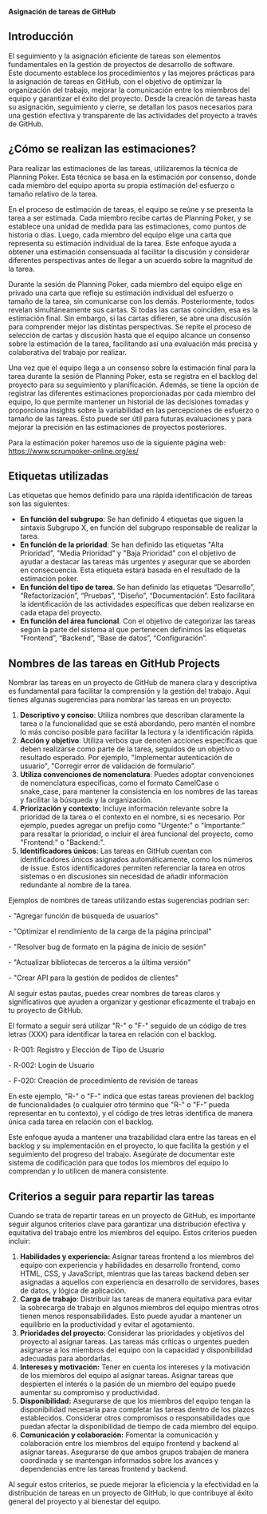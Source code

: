 **Asignación de tareas de GitHub**

## Introducción

El seguimiento y la asignación eficiente de tareas son elementos fundamentales en la gestión de proyectos de desarrollo de software.  
Este documento establece los procedimientos y las mejores prácticas para la asignación de tareas en GitHub, con el objetivo de optimizar la organización del trabajo, mejorar la comunicación entre los miembros del equipo y garantizar el éxito del proyecto. Desde la creación de tareas hasta su asignación, seguimiento y cierre, se detallan los pasos necesarios para una gestión efectiva y transparente de las actividades del proyecto a través de GitHub.

## ¿Cómo se realizan las estimaciones?

Para realizar las estimaciones de las tareas, utilizaremos la técnica de Planning Poker. Esta técnica se basa en la estimación por consenso, donde cada miembro del equipo aporta su propia estimación del esfuerzo o tamaño relativo de la tarea.

En el proceso de estimación de tareas, el equipo se reúne y se presenta la tarea a ser estimada. Cada miembro recibe cartas de Planning Poker, y se establece una unidad de medida para las estimaciones, como puntos de historia o días. Luego, cada miembro del equipo elige una carta que representa su estimación individual de la tarea. Este enfoque ayuda a obtener una estimación consensuada al facilitar la discusión y considerar diferentes perspectivas antes de llegar a un acuerdo sobre la magnitud de la tarea.

Durante la sesión de Planning Poker, cada miembro del equipo elige en privado una carta que refleje su estimación individual del esfuerzo o tamaño de la tarea, sin comunicarse con los demás. Posteriormente, todos revelan simultáneamente sus cartas. Si todas las cartas coinciden, esa es la estimación final. Sin embargo, si las cartas difieren, se abre una discusión para comprender mejor las distintas perspectivas. Se repite el proceso de selección de cartas y discusión hasta que el equipo alcance un consenso sobre la estimación de la tarea, facilitando así una evaluación más precisa y colaborativa del trabajo por realizar.

Una vez que el equipo llega a un consenso sobre la estimación final para la tarea durante la sesión de Planning Poker, esta se registra en el backlog del proyecto para su seguimiento y planificación. Además, se tiene la opción de registrar las diferentes estimaciones proporcionadas por cada miembro del equipo, lo que permite mantener un historial de las decisiones tomadas y proporciona insights sobre la variabilidad en las percepciones de esfuerzo o tamaño de las tareas. Esto puede ser útil para futuras evaluaciones y para mejorar la precisión en las estimaciones de proyectos posteriores.

Para la estimación poker haremos uso de la siguiente página web: <https://www.scrumpoker-online.org/es/>

## Etiquetas utilizadas

Las etiquetas que hemos definido para una rápida identificación de tareas son las siguientes:

- **En función del subgrupo**: Se han definido 4 etiquetas que siguen la sintaxis Subgrupo X, en función del subgrupo responsable de realizar la tarea.
- **En función de la prioridad**: Se han definido las etiquetas "Alta Prioridad", "Media Prioridad" y "Baja Prioridad" con el objetivo de ayudar a destacar las tareas más urgentes y asegurar que se aborden en consecuencia. Esta etiqueta estará basada en el resultado de la estimación poker.
- **En función del tipo de tarea**. Se han definido las etiquetas “Desarrollo”, “Refactorización”, “Pruebas”, “Diseño”, “Documentación”. Esto facilitará la identificación de las actividades específicas que deben realizarse en cada etapa del proyecto.
- **En función del área funcional**. Con el objetivo de categorizar las tareas según la parte del sistema al que pertenecen definimos las etiquetas “Frontend”, “Backend”, “Base de datos”, “Configuración”.

##

## Nombres de las tareas en GitHub Projects

Nombrar las tareas en un proyecto de GitHub de manera clara y descriptiva es fundamental para facilitar la comprensión y la gestión del trabajo. Aquí tienes algunas sugerencias para nombrar las tareas en un proyecto:

1. **Descriptivo y conciso**: Utiliza nombres que describan claramente la tarea o la funcionalidad que se está abordando, pero mantén el nombre lo más conciso posible para facilitar la lectura y la identificación rápida.
2. **Acción y objetivo**: Utiliza verbos que denoten acciones específicas que deben realizarse como parte de la tarea, seguidos de un objetivo o resultado esperado. Por ejemplo, "Implementar autenticación de usuario", "Corregir error de validación de formulario".
3. **Utiliza convenciones de nomenclatura**: Puedes adoptar convenciones de nomenclatura específicas, como el formato CamelCase o snake_case, para mantener la consistencia en los nombres de las tareas y facilitar la búsqueda y la organización.
4. **Priorización y contexto**: Incluye información relevante sobre la prioridad de la tarea o el contexto en el nombre, si es necesario. Por ejemplo, puedes agregar un prefijo como "Urgente:" o "Importante:" para resaltar la prioridad, o incluir el área funcional del proyecto, como "Frontend:" o "Backend:".
5. **Identificadores únicos**: Las tareas en GitHub cuentan con identificadores únicos asignados automáticamente, como los números de issue. Estos identificadores permiten referenciar la tarea en otros sistemas o en discusiones sin necesidad de añadir información redundante al nombre de la tarea.

Ejemplos de nombres de tareas utilizando estas sugerencias podrían ser:

\- "Agregar función de búsqueda de usuarios"

\- "Optimizar el rendimiento de la carga de la página principal"

\- "Resolver bug de formato en la página de inicio de sesión"

\- "Actualizar bibliotecas de terceros a la última versión"

\- "Crear API para la gestión de pedidos de clientes"

Al seguir estas pautas, puedes crear nombres de tareas claros y significativos que ayuden a organizar y gestionar eficazmente el trabajo en tu proyecto de GitHub.

El formato a seguir será utilizar "R-" o "F-" seguido de un código de tres letras (XXX) para identificar la tarea en relación con el backlog.

\- R-001: Registro y Elección de Tipo de Usuario

\- R-002: Login de Usuario

\- F-020: Creación de procedimiento de revisión de tareas

En este ejemplo, "R-" o "F-" indica que estas tareas provienen del backlog de funcionalidades (o cualquier otro término que "R-" o "F-" pueda representar en tu contexto), y el código de tres letras identifica de manera única cada tarea en relación con el backlog.

Este enfoque ayuda a mantener una trazabilidad clara entre las tareas en el backlog y su implementación en el proyecto, lo que facilita la gestión y el seguimiento del progreso del trabajo. Asegúrate de documentar este sistema de codificación para que todos los miembros del equipo lo comprendan y lo utilicen de manera consistente.

## Criterios a seguir para repartir las tareas

Cuando se trata de repartir tareas en un proyecto de GitHub, es importante seguir algunos criterios clave para garantizar una distribución efectiva y equitativa del trabajo entre los miembros del equipo. Estos criterios pueden incluir:

1. **Habilidades y experiencia:** Asignar tareas frontend a los miembros del equipo con experiencia y habilidades en desarrollo frontend, como HTML, CSS, y JavaScript, mientras que las tareas backend deben ser asignadas a aquellos con experiencia en desarrollo de servidores, bases de datos, y lógica de aplicación.
2. **Carga de trabajo**: Distribuir las tareas de manera equitativa para evitar la sobrecarga de trabajo en algunos miembros del equipo mientras otros tienen menos responsabilidades. Esto puede ayudar a mantener un equilibrio en la productividad y evitar el agotamiento.
3. **Prioridades del proyecto:** Considerar las prioridades y objetivos del proyecto al asignar tareas. Las tareas más críticas o urgentes pueden asignarse a los miembros del equipo con la capacidad y disponibilidad adecuadas para abordarlas.
4. **Intereses y motivación:** Tener en cuenta los intereses y la motivación de los miembros del equipo al asignar tareas. Asignar tareas que despierten el interés o la pasión de un miembro del equipo puede aumentar su compromiso y productividad.
5. **Disponibilidad:** Asegurarse de que los miembros del equipo tengan la disponibilidad necesaria para completar las tareas dentro de los plazos establecidos. Considerar otros compromisos o responsabilidades que puedan afectar la disponibilidad de tiempo de cada miembro del equipo.
6. **Comunicación y colaboración:** Fomentar la comunicación y colaboración entre los miembros del equipo frontend y backend al asignar tareas. Asegurarse de que ambos grupos trabajen de manera coordinada y se mantengan informados sobre los avances y dependencias entre las tareas frontend y backend.

Al seguir estos criterios, se puede mejorar la eficiencia y la efectividad en la distribución de tareas en un proyecto de GitHub, lo que contribuye al éxito general del proyecto y al bienestar del equipo.